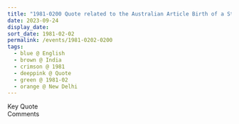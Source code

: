 ```yaml
---
title: "1981-0200 Quote related to the Australian Article Birth of a Star that relates to the Satya Yuga announcement, New Delhi, India (month not sure)"
date: 2023-09-24
display_date: 
sort_date: 1981-02-02
permalink: /events/1981-0202-0200
tags:
  - blue @ English
  - brown @ India
  - crimson @ 1981
  - deeppink @ Quote
  - green @ 1981-02
  - orange @ New Delhi
---
```


<wave-list>
  <list-title color="green" width="75">Key Quote</list-title>
  <list-item color="BlanchedAlmond"  width="200"></list-item>
  <list-item color="Lavender"></list-item>
  <list-item color="BlanchedAlmond"></list-item>
</wave-list>

<br>

<wave-list>
  <list-title color="green" width="75">Comments</list-title>
  <list-item color="BlanchedAlmond"  width="200"></list-item>
  <list-item color="Lavender"></list-item>
  <list-item color="BlanchedAlmond"></list-item>
</wave-list>